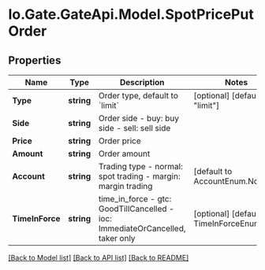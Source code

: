 
# Io.Gate.GateApi.Model.SpotPricePutOrder

## Properties

Name | Type | Description | Notes
------------ | ------------- | ------------- | -------------
**Type** | **string** | Order type, default to &#x60;limit&#x60; | [optional] [default to "limit"]
**Side** | **string** | Order side  - buy: buy side - sell: sell side | 
**Price** | **string** | Order price | 
**Amount** | **string** | Order amount | 
**Account** | **string** | Trading type  - normal: spot trading - margin: margin trading | [default to AccountEnum.Normal]
**TimeInForce** | **string** | time_in_force  - gtc: GoodTillCancelled - ioc: ImmediateOrCancelled, taker only  | [optional] [default to TimeInForceEnum.Gtc]

[[Back to Model list]](../README.md#documentation-for-models)
[[Back to API list]](../README.md#documentation-for-api-endpoints)
[[Back to README]](../README.md)
